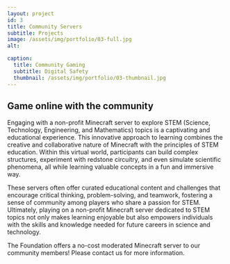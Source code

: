 ```yaml
---
layout: project
id: 3
title: Community Servers
subtitle: Projects
image: /assets/img/portfolio/03-full.jpg
alt: 

caption:
  title: Community Gaming
  subtitle: Digital Safety
  thumbnail: /assets/img/portfolio/03-thumbnail.jpg
---
```


## Game online with the community

Engaging with a non-profit Minecraft server to explore STEM (Science, Technology, Engineering, and Mathematics) topics is a captivating and educational experience. This innovative approach to learning combines the creative and collaborative nature of Minecraft with the principles of STEM education. Within this virtual world, participants can build complex structures, experiment with redstone circuitry, and even simulate scientific phenomena, all while learning valuable concepts in a fun and immersive way.

These servers often offer curated educational content and challenges that encourage critical thinking, problem-solving, and teamwork, fostering a sense of community among players who share a passion for STEM. Ultimately, playing on a non-profit Minecraft server dedicated to STEM topics not only makes learning enjoyable but also empowers individuals with the skills and knowledge needed for future careers in science and technology.

The Foundation offers a no-cost moderated Minecraft server to our community members! Please contact us for more information.


<div id="twitch-embed"></div>
<script src="https://embed.twitch.tv/embed/v1.js"></script>

<!-- Create a Twitch.Embed object that will render within the "twitch-embed" element. -->
<script type="text/javascript">
  var embed = new Twitch.Embed("twitch-embed", {
    width: "100%",
    height: 480,
    channel: "digitaledsafety",
    layout: "video",
    autoplay: false,
    // Only needed if this page is going to be embedded on other websites
    parent: ["psychic-space-sniffle-pw6vr96jqqj246v-4000.app.github.dev", "digitaleducationsafety.org"]
  });

  embed.addEventListener(Twitch.Embed.VIDEO_READY, () => {
    var player = embed.getPlayer();
    player.play();
  });
</script>

